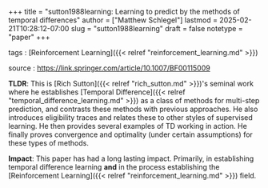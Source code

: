 +++
title = "sutton1988learning: Learning to predict by the methods of temporal differences"
author = ["Matthew Schlegel"]
lastmod = 2025-02-21T10:28:12-07:00
slug = "sutton1988learning"
draft = false
notetype = "paper"
+++

tags
: [Reinforcement Learning]({{< relref "reinforcement_learning.md" >}})

source
: <https://link.springer.com/article/10.1007/BF00115009>

**TLDR**: This is [Rich Sutton]({{< relref "rich_sutton.md" >}})'s seminal work where he establishes [Temporal Difference]({{< relref "temporal_difference_learning.md" >}}) as a class of methods for multi-step prediction, and contrasts these methods with previous approaches. He also introduces eligibility traces and relates these to other styles of supervised learning. He then provides several examples of TD working in action. He finally proves convergence and optimality (under certain assumptions) for these types of methods.

**Impact**: This paper has had a long lasting impact. Primarily, in establishing temporal difference learning **and** in the process establishing the [Reinforcement Learning]({{< relref "reinforcement_learning.md" >}}) field.

